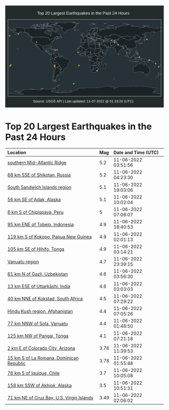 ![Map](./map.png)

# Top 20 Largest Earthquakes in the Past 24 Hours

| Location | Mag | Date and Time (UTC) |
|:---|:---|:---|
| [southern Mid-Atlantic Ridge](https://earthquake.usgs.gov/earthquakes/eventpage/us7000imu1) | 5.2 | 11-06-2022 03:51:56 |
| [68 km SSE of Shikotan, Russia](https://earthquake.usgs.gov/earthquakes/eventpage/us7000imu3) | 5.2 | 11-06-2022 04:23:30 |
| [South Sandwich Islands region](https://earthquake.usgs.gov/earthquakes/eventpage/us7000imxx) | 5.1 | 11-06-2022 19:03:06 |
| [56 km SE of Adak, Alaska](https://earthquake.usgs.gov/earthquakes/eventpage/us7000imwh) | 5.1 | 11-06-2022 10:02:04 |
| [6 km S of Chipispaya, Peru](https://earthquake.usgs.gov/earthquakes/eventpage/us7000imvt) | 5 | 11-06-2022 07:08:07 |
| [95 km ENE of Tobelo, Indonesia](https://earthquake.usgs.gov/earthquakes/eventpage/us7000imxv) | 4.9 | 11-06-2022 18:40:53 |
| [119 km S of Kokopo, Papua New Guinea](https://earthquake.usgs.gov/earthquakes/eventpage/us7000imtj) | 4.9 | 11-06-2022 02:01:13 |
| [105 km SE of Hihifo, Tonga](https://earthquake.usgs.gov/earthquakes/eventpage/us7000imts) | 4.9 | 11-06-2022 03:14:21 |
| [Vanuatu region](https://earthquake.usgs.gov/earthquakes/eventpage/us7000imz2) | 4.7 | 11-06-2022 23:39:15 |
| [61 km N of Gazli, Uzbekistan](https://earthquake.usgs.gov/earthquakes/eventpage/us7000imu2) | 4.6 | 11-06-2022 03:56:30 |
| [13 km ESE of Uttarkāshi, India](https://earthquake.usgs.gov/earthquakes/eventpage/us7000imtm) | 4.6 | 11-06-2022 03:03:03 |
| [40 km NNE of Kokstad, South Africa](https://earthquake.usgs.gov/earthquakes/eventpage/us7000imw4) | 4.5 | 11-06-2022 07:29:22 |
| [Hindu Kush region, Afghanistan](https://earthquake.usgs.gov/earthquakes/eventpage/us7000imvs) | 4.4 | 11-06-2022 07:05:26 |
| [77 km NNW of Sola, Vanuatu](https://earthquake.usgs.gov/earthquakes/eventpage/us7000imti) | 4.4 | 11-06-2022 01:48:50 |
| [125 km NW of Pangai, Tonga](https://earthquake.usgs.gov/earthquakes/eventpage/us7000imvy) | 4.1 | 11-06-2022 07:21:18 |
| [2 km E of Colorado City, Arizona](https://earthquake.usgs.gov/earthquakes/eventpage/uu60523487) | 3.78 | 11-06-2022 11:39:53 |
| [15 km S of La Romana, Dominican Republic](https://earthquake.usgs.gov/earthquakes/eventpage/pr2022310000) | 3.78 | 11-06-2022 01:55:48 |
| [76 km S of Iquique, Chile](https://earthquake.usgs.gov/earthquakes/eventpage/us7000imwi) | 3.7 | 11-06-2022 10:05:08 |
| [158 km SSW of Akhiok, Alaska](https://earthquake.usgs.gov/earthquakes/eventpage/us7000imwn) | 3.5 | 11-06-2022 10:51:31 |
| [71 km NE of Cruz Bay, U.S. Virgin Islands](https://earthquake.usgs.gov/earthquakes/eventpage/pr2022310001) | 3.49 | 11-06-2022 02:06:02 |
